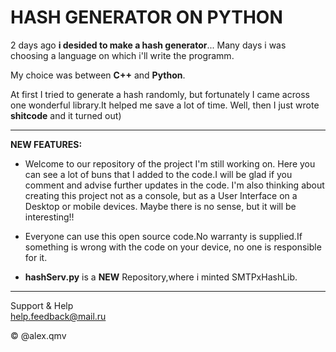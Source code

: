 # HASH GENERATOR ON PYTHON

2 days ago __i desided to make a hash generator__...
Many days i was choosing a language on which i'll write the programm.

My choice was between __C++__ and __Python__.

At first I tried to generate a hash randomly, but fortunately I came across one wonderful library.It helped me save a lot of time. Well, then I just wrote __shitcode__ and it turned out)
___________________________________________________________________________________________________________________________________________________________
__NEW FEATURES:__
* Welcome to our repository of the project I'm still working on. Here you can see a lot of buns that I added to the code.I will be glad if you comment and advise further updates in the code. I'm also thinking about creating this project not as a console, but as a User Interface on a Desktop or mobile devices. Maybe there is no sense, but it will be interesting!!

* Everyone can use this open source code.No warranty is supplied.If something is wrong with the code on your device, no one is responsible for it.

* __**hashServ.py**__ is a **NEW** Repository,where i minted SMTPxHashLib. 

___________________________________________________________________________________________________________________________________________________________
Support & Help  
help.feedback@mail.ru

 

© @alex.qmv

